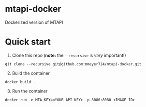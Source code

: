 # mtapi-docker
Dockerized version of MTAPI

# Quick start
1. Clone this repo (**note:** the `--recursive` is *very* important!)
```
git clone --recursive git@github.com:mmeyer724/mtapi-docker.git
```
2. Build the container
```
docker build .
```
3. Run the container
```
docker run -e MTA_KEY=<YOUR API KEY> -p 8080:8080 <IMAGE ID>
```

